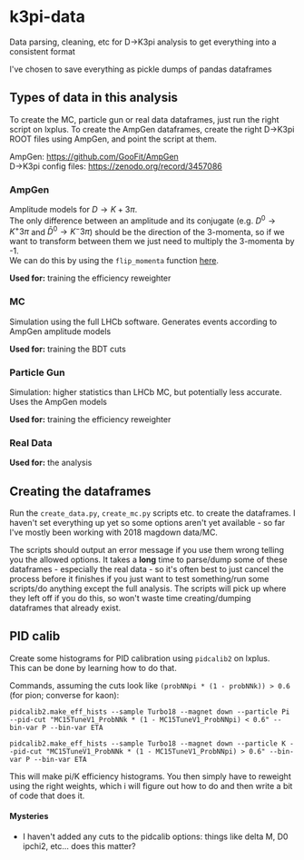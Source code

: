 # k3pi-data
Data parsing, cleaning, etc for D->K3pi analysis to get everything into a consistent format

I've chosen to save everything as pickle dumps of pandas dataframes


## Types of data in this analysis
To create the MC, particle gun or real data dataframes, just run the right script on lxplus.
To create the AmpGen dataframes, create the right D->K3pi ROOT files using AmpGen, and point the script at them.

AmpGen: https://github.com/GooFit/AmpGen  
D->K3pi config files: https://zenodo.org/record/3457086  

### AmpGen
Amplitude models for $D\rightarrow K+3\pi$.  
The only difference between an amplitude and its conjugate
(e.g. $D^0\rightarrow K^+3\pi$ and $\bar{D}^0\rightarrow K^-3\pi$) should be the direction of the 3-momenta,
so if we want to transform between them we just need to multiply the 3-momenta by -1.  
We can do this by using the `flip_momenta` function [here](lib_data/util.py#L31).

**Used for:** training the efficiency reweighter

### MC
Simulation using the full LHCb software.
Generates events according to AmpGen amplitude models

**Used for:** training the BDT cuts

### Particle Gun
Simulation: higher statistics than LHCb MC, but potentially less accurate.
Uses the AmpGen models

**Used for:** training the efficiency reweighter

### Real Data
**Used for:** the analysis

## Creating the dataframes
Run the `create_data.py`, `create_mc.py` scripts etc. to create the dataframes.
I haven't set everything up yet so some options aren't yet available - so far I've mostly been working with
2018 magdown data/MC.

The scripts should output an error message if you use them wrong telling you the allowed options.
It takes a __long__ time to parse/dump some of these dataframes - especially the real data - so it's often best to just
cancel the process before it finishes if you just want to test something/run some scripts/do anything except the full
analysis.
The scripts will pick up where they left off if you do this, so won't waste time creating/dumping dataframes that
already exist.


## PID calib
Create some histograms for PID calibration using `pidcalib2` on lxplus.  
This can be done by learning how to do that.

Commands, assuming the cuts look like `(probNNpi * (1 - probNNk)) > 0.6` (for pion; converse for kaon):
```
pidcalib2.make_eff_hists --sample Turbo18 --magnet down --particle Pi --pid-cut "MC15TuneV1_ProbNNk * (1 - MC15TuneV1_ProbNNpi) < 0.6" --bin-var P --bin-var ETA

pidcalib2.make_eff_hists --sample Turbo18 --magnet down --particle K --pid-cut "MC15TuneV1_ProbNNk * (1 - MC15TuneV1_ProbNNpi) > 0.6" --bin-var P --bin-var ETA

```

This will make pi/K efficiency histograms.
You then simply have to reweight using the right weights, which i will figure out how to do and then
write a bit of code that does it.

#### Mysteries
 
 - I haven't added any cuts to the pidcalib options: things like delta M, D0 ipchi2, etc... does this matter?
  
